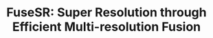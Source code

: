---
title: "FuseSR: Super Resolution through Efficient Multi-resolution Fusion"
collection: publications
# permalink: 'https://isaac-paradox.github.io/FuseSR/'
venue: 'SIGGRAPH Asia'
# paperurl: '#'
authors: '<b>Zhihua Zhong*</b>, Jingsen Zhu[*Equal Contribution], Yuxin Dai, Chuankun Zheng, Guanlin Chen, Yuchi Huo, Rui Wang, Hujun Bao' 
project: 'https://isaac-paradox.github.io/FuseSR/'
code: 'https://github.com/Isaac-Paradox/FuseSR'
# dataset: '#'
---